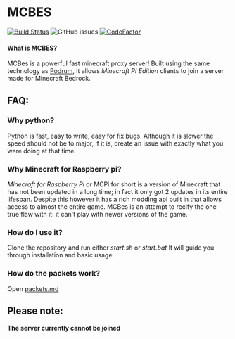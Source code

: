 # MCBES

[![Build Status](https://travis-ci.org/Mcbes/MCBES.svg?branch=master)](https://travis-ci.org/mcpi-devs/MCBES) ![GitHub issues](https://img.shields.io/github/issues-raw/mcpi-revival/mcbes) [![CodeFactor](https://www.codefactor.io/repository/github/mcpi-devs/mcbes/badge)](https://www.codefactor.io/repository/github/mcpi-devs/mcbes)


#### What is MCBES?
MCBes is a powerful fast minecraft proxy server!
Built using the same technology as [Podrum](http://github.com/podrum/podrum), it allows *Minecraft PI Edition* clients to join a server made for Minecraft Bedrock.


## FAQ:
### Why python?
Python is fast, easy to write, easy for fix bugs. Although it is slower the speed should not be to major, if it is, create an issue with exactly what you were doing at that time.

### Why Minecraft for Raspberry pi?
*Minecraft for Raspberry Pi* or MCPi for short is a version of Minecraft that has not been updated in a long time; in fact it only got 2 updates in its entire lifespan. Despite this however it has a rich modding api built in that allows access to almost the entire game. 
MCBes is an attempt to recify the one true flaw with it: it can't play with newer versions of the game. 

### How do I use it?
Clone the repository and run either *start.sh* or *start.bat*
It will guide you through installation and basic usage.

### How do the packets work?
Open [packets.md](https://github.com/MCBes/MCBES/blob/master/packets.md)

## Please note:
**The server currently cannot be joined**
